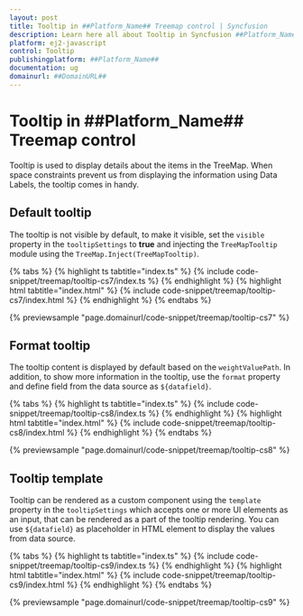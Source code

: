 ```yaml
---
layout: post
title: Tooltip in ##Platform_Name## Treemap control | Syncfusion
description: Learn here all about Tooltip in Syncfusion ##Platform_Name## Treemap control of Syncfusion Essential JS 2 and more.
platform: ej2-javascript
control: Tooltip 
publishingplatform: ##Platform_Name##
documentation: ug
domainurl: ##DomainURL##
---
```


# Tooltip in ##Platform_Name## Treemap control

Tooltip is used to display details about the items in the TreeMap. When space constraints prevent us from displaying the information using Data Labels, the tooltip comes in handy.

## Default tooltip

The tooltip is not visible by default, to make it visible, set the `visible` property in the `tooltipSettings` to **true** and injecting the `TreeMapTooltip` module using the `TreeMap.Inject(TreeMapTooltip)`.

{% tabs %}
{% highlight ts tabtitle="index.ts" %}
{% include code-snippet/treemap/tooltip-cs7/index.ts %}
{% endhighlight %}
{% highlight html tabtitle="index.html" %}
{% include code-snippet/treemap/tooltip-cs7/index.html %}
{% endhighlight %}
{% endtabs %}
          
{% previewsample "page.domainurl/code-snippet/treemap/tooltip-cs7" %}

## Format tooltip

The tooltip content is displayed by default based on the `weightValuePath`. In addition, to show more information in the tooltip, use the `format` property and define field from the data source as `${datafield}`.

{% tabs %}
{% highlight ts tabtitle="index.ts" %}
{% include code-snippet/treemap/tooltip-cs8/index.ts %}
{% endhighlight %}
{% highlight html tabtitle="index.html" %}
{% include code-snippet/treemap/tooltip-cs8/index.html %}
{% endhighlight %}
{% endtabs %}
          
{% previewsample "page.domainurl/code-snippet/treemap/tooltip-cs8" %}

## Tooltip template

Tooltip can be rendered as a custom component using the `template` property in the `tooltipSettings` which accepts one or more UI elements as an input, that can be rendered as a part of the tooltip rendering. You can use `${datafield}` as placeholder in HTML element to display the values from data source.

{% tabs %}
{% highlight ts tabtitle="index.ts" %}
{% include code-snippet/treemap/tooltip-cs9/index.ts %}
{% endhighlight %}
{% highlight html tabtitle="index.html" %}
{% include code-snippet/treemap/tooltip-cs9/index.html %}
{% endhighlight %}
{% endtabs %}
          
{% previewsample "page.domainurl/code-snippet/treemap/tooltip-cs9" %}